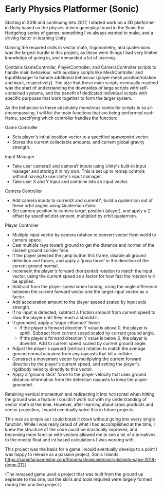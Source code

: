 # Early Physics Platformer (Sonic)

Starting in 2016 and continuing into 2017, I started work on a 3D platformer in Unity based on the physics driven gameplay found in the Sonic the Hedgehog series of games; something I've always wanted to make, and a driving factor in learning Unity

Gaining the required skills in vector math, trigonometry, and quaternions was the largest hurdle in this project, as these were things I had very limited knowledge of going in, and demanded a lot of learning.

Contains GameController, PlayerController, and CameraController scripts to handle main behaviour, with auxiliary scripts like MeshController and InputManager to handle additional behaviour (player mesh position/rotation and input, respectively). The size that these main scripts eventually reached was the start of understanding the downsides of large scripts with self-contained systems, and the benefit of dedicated individual scripts with specific purposes that work together to form the larger system.

As the behaviour in these absolutely monstrous controller scripts is so all-encompassing, I will list the main functions that are being performed each frame, specifying which controller handles the function:

Game Controller
- Sets player's intital position vector to a specified spawnpoint vector.
- Stores the current collectable amounts, and current global gravity strength.

Input Manager
- Take user cameraX and cameraY inputs using Unity's built-in input manager and storing it in my own. This is set up to remap controls without having to use Unity's input manager.
- Take user X and Y input and combine into an input vector.

Camera Controller
- Add camera inputs to currentX and currentY, build a quaternion out of these orbit angles using Quaternion.Euler.
- Set camera position to camera target position (player), and apply a Z offset by specified dist amount, multiplied by orbit quaternion.

Player Controller
- Multiply input vector by camera rotation to convert vector from world to camera space.
- Cast multiple rays toward ground to get the distance and normal of the closest ground collider face.
- If the player pressed the jump button this frame, disable all ground detection and forces, and apply a 'jump force' in the direction of the current ground normal.
- Increment the player's forward (horizontal) rotation to match the input vector, using the current speed as a factor for how fast the rotation will be applied.
- Subtract from the player speed when turning, using the angle difference between the current forward vector and the target input vector as a factor.
- Add acceleration amount to the player speeed scaled by input axis strength. 
- If no input is detected, subtract a friction amount from current speed to slow the player until they reach a standstill.
- If grounded, apply a 'slope influence' force:
    - If the player's forward direction Y value is above 0, the player is uphill. Subtract from current speed scaled by current ground angle.
    - If the player's forward direction Y value is below 0, the player is downhill. Add to current speed scaled by current ground angle.
- Adjust the player's upward (vertical) rotation to match the average ground normal acquired from any raycasts that hit a collider.
- Construct a movement vector by multiplying the current forward direction by the player's current speed, and setting the player's rigidbody velocity directly to this vector.
- Apply a 'ground stick' force to the player velocity that uses ground distance information from the detection raycasts to keep the player grounded.

Retaining vertical momentum and redirecting it into horizontal when hitting the ground was a feature I couldn't work out with my understanding of vector math at the time. However, after learning about cross products and vector projection, I would eventually solve this in future projects.

This was as simple as I could break it down without going into every single function. While I was really proud of what I had accomplished at the time, I knew the structure of the code could be drastically improved, and becoming more familiar with vectors allowed me to see a lot of alternatives to the mostly float and int based calculations I was working with.

This project was the basis for a game I would eventually develop to a point I was happy to release as a passion project, Sonic Islands.
https://sonicfangameshq.com/forums/showcase/sonic-islands-sage-2018-demo.212/

(The released game used a project that was built from the ground up seperate to this one, but the skills and tools required were largely formed during this practise project.)

